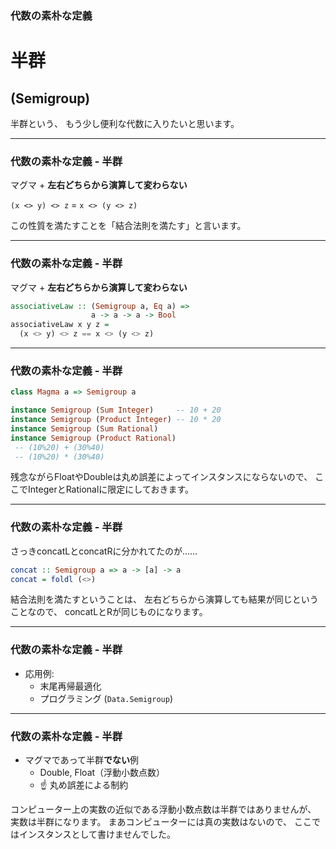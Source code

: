 ### 代数の素朴な定義
# 半群
## (Semigroup)

<aside class="notes">
半群という、
もう少し便利な代数に入りたいと思います。
</aside>

- - - - -

### 代数の素朴な定義 - 半群

マグマ + **左右どちらから演算して変わらない**

`(x <> y) <> z` = `x <> (y <> z)`

<aside class="notes">
この性質を満たすことを「結合法則を満たす」と言います。
</aside>

- - - - -

### 代数の素朴な定義 - 半群

マグマ + **左右どちらから演算して変わらない**

```haskell
associativeLaw :: (Semigroup a, Eq a) =>
                  a -> a -> a -> Bool
associativeLaw x y z =
  (x <> y) <> z == x <> (y <> z)
```

- - - - -

### 代数の素朴な定義 - 半群

```haskell
class Magma a => Semigroup a

instance Semigroup (Sum Integer)     -- 10 + 20
instance Semigroup (Product Integer) -- 10 * 20
instance Semigroup (Sum Rational)
instance Semigroup (Product Rational)
 -- (10%20) + (30%40)
 -- (10%20) * (30%40)
```

<!--

```haskell
instance Semigroup [a]
instance Semigroup And
instance Semigroup Or
instance Semigroup Xor
instance Semigroup ()
```

-->

<aside class="notes">
残念ながらFloatやDoubleは丸め誤差によってインスタンスにならないので、
ここでIntegerとRationalに限定にしておきます。
</aside>

- - - - -

### 代数の素朴な定義 - 半群

さっきconcatLとconcatRに分かれてたのが……

```haskell
concat :: Semigroup a => a -> [a] -> a
concat = foldl (<>)
```

<aside class="notes">
結合法則を満たすということは、
左右どちらから演算しても結果が同じということなので、
concatLとRが同じものになります。
</aside>

- - - - -

### 代数の素朴な定義 - 半群

- 応用例:
    - 末尾再帰最適化
    - プログラミング (`Data.Semigroup`)

<!-- TODO: 末尾最適化について詳しく？ -->

- - - - -

### 代数の素朴な定義 - 半群

- マグマであって半群**でない**例
    - Double, Float（浮動小数点数）
    - :point_up: 丸め誤差による制約

<aside class="notes">
コンピューター上の実数の近似である浮動小数点数は半群ではありませんが、
実数は半群になります。
まあコンピューターには真の実数はないので、
ここではインスタンスとして書けませんでした。
</aside>

<!-- 結合法則の最適化 -->
<!-- http://www.kmonos.net/wlog/121.html -->
